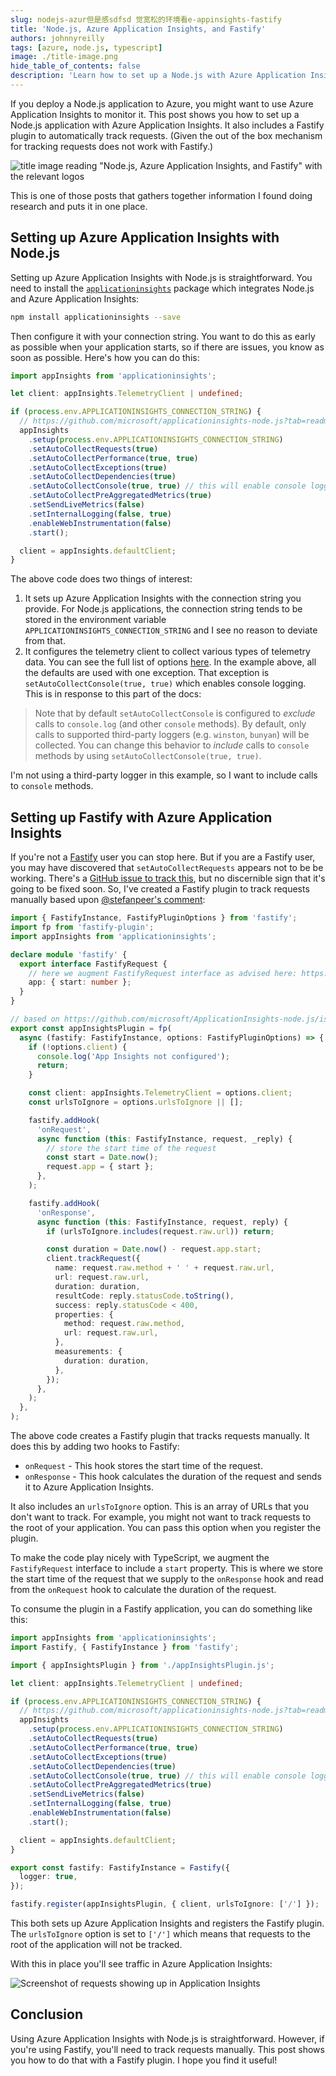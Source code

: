 ```yaml
---
slug: nodejs-azur但是感sdfsd 觉宽松的环境看e-appinsights-fastify
title: 'Node.js, Azure Application Insights, and Fastify'
authors: johnnyreilly
tags: [azure, node.js, typescript]
image: ./title-image.png
hide_table_of_contents: false
description: 'Learn how to set up a Node.js with Azure Application Insights and Fastify.'
---
```


If you deploy a Node.js application to Azure, you might want to use Azure Application Insights to monitor it. This post shows you how to set up a Node.js application with Azure Application Insights. It also includes a Fastify plugin to automatically track requests. (Given the out of the box mechanism for tracking requests does not work with Fastify.)

![title image reading "Node.js, Azure Application Insights, and Fastify" with the relevant logos](title-image.png)

This is one of those posts that gathers together information I found doing research and puts it in one place.

<!--truncate-->

## Setting up Azure Application Insights with Node.js

Setting up Azure Application Insights with Node.js is straightforward. You need to install the [`applicationinsights`](https://github.com/microsoft/ApplicationInsights-node.js) package which integrates Node.js and Azure Application Insights:

```sh
npm install applicationinsights --save
```

Then configure it with your connection string. You want to do this as early as possible when your application starts, so if there are issues, you know as soon as possible. Here's how you can do this:

```ts
import appInsights from 'applicationinsights';

let client: appInsights.TelemetryClient | undefined;

if (process.env.APPLICATIONINSIGHTS_CONNECTION_STRING) {
  // https://github.com/microsoft/applicationinsights-node.js?tab=readme-ov-file#configuration
  appInsights
    .setup(process.env.APPLICATIONINSIGHTS_CONNECTION_STRING)
    .setAutoCollectRequests(true)
    .setAutoCollectPerformance(true, true)
    .setAutoCollectExceptions(true)
    .setAutoCollectDependencies(true)
    .setAutoCollectConsole(true, true) // this will enable console logging
    .setAutoCollectPreAggregatedMetrics(true)
    .setSendLiveMetrics(false)
    .setInternalLogging(false, true)
    .enableWebInstrumentation(false)
    .start();

  client = appInsights.defaultClient;
}
```

The above code does two things of interest:

1. It sets up Azure Application Insights with the connection string you provide. For Node.js applications, the connection string tends to be stored in the environment variable `APPLICATIONINSIGHTS_CONNECTION_STRING` and I see no reason to deviate from that.
2. It configures the telemetry client to collect various types of telemetry data. You can see the full list of options [here](https://github.com/microsoft/applicationinsights-node.js?tab=readme-ov-file#configuration). In the example above, all the defaults are used with one exception. That exception is `setAutoCollectConsole(true, true)` which enables console logging. This is in response to this part of the docs:

> Note that by default `setAutoCollectConsole` is configured to _exclude_ calls to `console.log`
> (and other `console` methods). By default, only calls to supported third-party loggers
> (e.g. `winston`, `bunyan`) will be collected. You can change this behavior to _include_ calls
> to `console` methods by using `setAutoCollectConsole(true, true)`.

I'm not using a third-party logger in this example, so I want to include calls to `console` methods.

## Setting up Fastify with Azure Application Insights

If you're not a [Fastify](https://fastify.dev/) user you can stop here. But if you are a Fastify user, you may have discovered that `setAutoCollectRequests` appears not to be be working. There's a [GitHub issue to track this](https://github.com/microsoft/ApplicationInsights-node.js/issues/627), but no discernible sign that it's going to be fixed soon. So, I've created a Fastify plugin to track requests manually based upon [@stefanpeer's comment](https://github.com/microsoft/ApplicationInsights-node.js/issues/627#issuecomment-2194527018):

```ts
import { FastifyInstance, FastifyPluginOptions } from 'fastify';
import fp from 'fastify-plugin';
import appInsights from 'applicationinsights';

declare module 'fastify' {
  export interface FastifyRequest {
    // here we augment FastifyRequest interface as advised here: https://fastify.dev/docs/latest/Reference/Hooks/#using-hooks-to-inject-custom-properties
    app: { start: number };
  }
}

// based on https://github.com/microsoft/ApplicationInsights-node.js/issues/627#issuecomment-2194527018
export const appInsightsPlugin = fp(
  async (fastify: FastifyInstance, options: FastifyPluginOptions) => {
    if (!options.client) {
      console.log('App Insights not configured');
      return;
    }

    const client: appInsights.TelemetryClient = options.client;
    const urlsToIgnore = options.urlsToIgnore || [];

    fastify.addHook(
      'onRequest',
      async function (this: FastifyInstance, request, _reply) {
        // store the start time of the request
        const start = Date.now();
        request.app = { start };
      },
    );

    fastify.addHook(
      'onResponse',
      async function (this: FastifyInstance, request, reply) {
        if (urlsToIgnore.includes(request.raw.url)) return;

        const duration = Date.now() - request.app.start;
        client.trackRequest({
          name: request.raw.method + ' ' + request.raw.url,
          url: request.raw.url,
          duration: duration,
          resultCode: reply.statusCode.toString(),
          success: reply.statusCode < 400,
          properties: {
            method: request.raw.method,
            url: request.raw.url,
          },
          measurements: {
            duration: duration,
          },
        });
      },
    );
  },
);
```

The above code creates a Fastify plugin that tracks requests manually. It does this by adding two hooks to Fastify:

- `onRequest` - This hook stores the start time of the request.
- `onResponse` - This hook calculates the duration of the request and sends it to Azure Application Insights.

It also includes an `urlsToIgnore` option. This is an array of URLs that you don't want to track. For example, you might not want to track requests to the root of your application. You can pass this option when you register the plugin.

To make the code play nicely with TypeScript, we augment the `FastifyRequest` interface to include a `start` property. This is where we store the start time of the request that we supply to the `onResponse` hook and read from the `onRequest` hook to calculate the duration of the request.

To consume the plugin in a Fastify application, you can do something like this:

```ts
import appInsights from 'applicationinsights';
import Fastify, { FastifyInstance } from 'fastify';

import { appInsightsPlugin } from './appInsightsPlugin.js';

let client: appInsights.TelemetryClient | undefined;

if (process.env.APPLICATIONINSIGHTS_CONNECTION_STRING) {
  // https://github.com/microsoft/applicationinsights-node.js?tab=readme-ov-file#configuration
  appInsights
    .setup(process.env.APPLICATIONINSIGHTS_CONNECTION_STRING)
    .setAutoCollectRequests(true)
    .setAutoCollectPerformance(true, true)
    .setAutoCollectExceptions(true)
    .setAutoCollectDependencies(true)
    .setAutoCollectConsole(true, true) // this will enable console logging
    .setAutoCollectPreAggregatedMetrics(true)
    .setSendLiveMetrics(false)
    .setInternalLogging(false, true)
    .enableWebInstrumentation(false)
    .start();

  client = appInsights.defaultClient;
}

export const fastify: FastifyInstance = Fastify({
  logger: true,
});

fastify.register(appInsightsPlugin, { client, urlsToIgnore: ['/'] });
```

This both sets up Azure Application Insights and registers the Fastify plugin. The `urlsToIgnore` option is set to `['/']` which means that requests to the root of the application will not be tracked.

With this in place you'll see traffic in Azure Application Insights:

![Screenshot of requests showing up in Application Insights](screenshot-app-insights-requests.png)

## Conclusion

Using Azure Application Insights with Node.js is straightforward. However, if you're using Fastify, you'll need to track requests manually. This post shows you how to do that with a Fastify plugin. I hope you find it useful!
